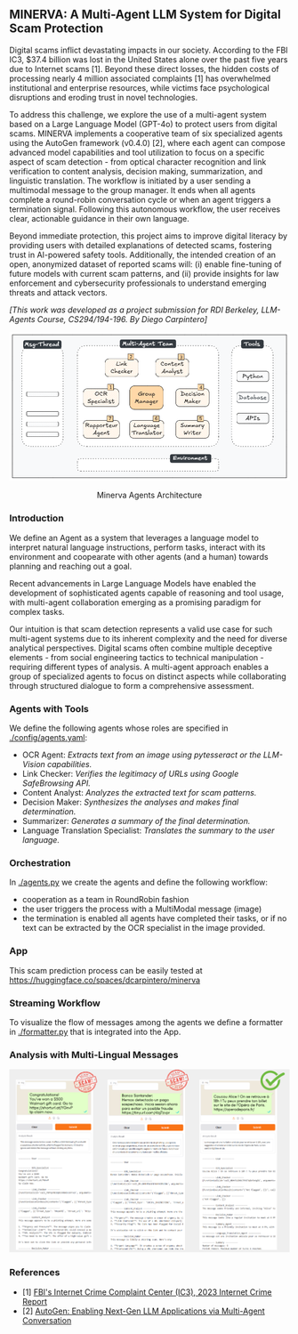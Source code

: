 <!-- 
---
title: minerva
emoji: 🔬
colorFrom: blue
colorTo: indigo
sdk: gradio
sdk_version: 5.9.0
app_file: app.py
pinned: false
---
-->

## MINERVA: A Multi-Agent LLM System for Digital Scam Protection

Digital scams inflict devastating impacts in our society. According to the FBI IC3, $37.4 billion was lost in the United States alone over the past five years due to Internet scams [1]. Beyond these direct losses, the hidden costs of processing nearly 4 million associated complaints [1] has overwhelmed institutional and enterprise resources, while victims face psychological disruptions and eroding trust in novel technologies.

To address this challenge, we explore the use of a multi-agent system based on a Large Language Model (GPT-4o) to protect users from digital scams. MINERVA implements a cooperative team of six specialized agents using the AutoGen framework (v0.4.0) [2], where each agent can compose advanced model capabilities and tool utilization to focus on a specific aspect of scam detection - from optical character recognition and link verification to content analysis, decision making, summarization, and linguistic translation. The workflow is initiated by a user sending a multimodal message to the group manager. It ends when all agents complete a round-robin conversation cycle or when an agent triggers a termination signal. Following this autonomous workflow, the user receives clear, actionable guidance in their own language.

Beyond immediate protection, this project aims to improve digital literacy by providing users with detailed explanations of detected scams, fostering trust in AI-powered safety tools. Additionally, the intended creation of an open, anonymized dataset of reported scams will: (i) enable fine-tuning of future models with current scam patterns, and (ii) provide insights for law enforcement and cybersecurity professionals to understand emerging threats and attack vectors.

*[This work was developed as a project submission for RDI Berkeley, LLM-Agents Course, CS294/194-196. By Diego Carpintero]*

<p align="center">
  <img src="./static/minerva.architecture.png">
</p>
<p align="center">Minerva Agents Architecture</p>


### Introduction

We define an Agent as a system that leverages a language model to interpret natural language instructions, perform tasks, interact with its environment and coopearate with other agents (and a human) towards planning and reaching out a goal.

Recent advancements in Large Language Models have enabled the development of sophisticated agents capable of reasoning and tool usage, with multi-agent collaboration emerging as a promising paradigm for complex tasks.

Our intuition is that scam detection represents a valid use case for such multi-agent systems due to its inherent complexity and the need for diverse analytical perspectives. Digital scams often combine multiple deceptive elements - from social engineering tactics to technical manipulation - requiring different types of analysis. A multi-agent approach enables a group of specialized agents to focus on distinct aspects while collaborating through structured dialogue to form a comprehensive assessment.

### Agents with Tools

We define the following agents whose roles are specified in [./config/agents.yaml](./config/agents.yaml):

- OCR Agent: *Extracts text from an image using pytesseract or the LLM-Vision capabilities.*
- Link Checker: *Verifies the legitimacy of URLs using Google SafeBrowsing API.*
- Content Analyst: *Analyzes the extracted text for scam patterns.*
- Decision Maker: *Synthesizes the analyses and makes final determination.*
- Summarizer: *Generates a summary of the final determination.*
- Language Translation Specialist: *Translates the summary to the user language.*

### Orchestration

In [./agents.py](./agents.py) we create the agents and define the following workflow:
- cooperation as a team in RoundRobin fashion
- the user triggers the process with a MultiModal message (image)
- the termination is enabled all agents have completed their tasks, or if no text can be extracted by the OCR specialist in the image provided.

### App

This scam prediction process can be easily tested at https://huggingface.co/spaces/dcarpintero/minerva

### Streaming Workflow

To visualize the flow of messages among the agents we define a formatter in [./formatter.py](./formatter.py) that is integrated into the App.

### Analysis with Multi-Lingual Messages

<p align="center">
  <img src="./results/minerva.results.panel.png">
</p>

### References

- [1] [FBI's Internet Crime Complaint Center (IC3), 2023 Internet Crime Report](https://www.ic3.gov/AnnualReport/Reports/2023_IC3Report.pdf)
- [2] [AutoGen: Enabling Next-Gen LLM Applications via Multi-Agent Conversation](https://arxiv.org/abs/2308.08155)
